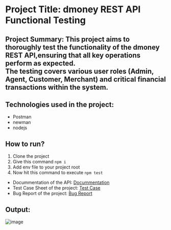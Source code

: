 # Project Title: dmoney REST API Functional Testing
## Project Summary: This project aims to thoroughly test the functionality of the dmoney REST API,ensuring that all key operations perform as expected.<br/>The testing covers various user roles (Admin, Agent, Customer, Merchant) and critical financial transactions within the system.
## Technologies used in the project: 
- Postman
- newman
- nodejs
## How to run? 
1. Clone the project
2. Give this command `npm i`
3. Add env file to your project root
4. Now hit this command to execute
```npm test```

- Docummentation of the API: [Docummentation](https://documenter.getpostman.com/view/24145992/2sAXjPzpK2)
- Test Case Sheet of the project: [Test Case](https://docs.google.com/spreadsheets/d/1YYQRV_TlaJ9MszLwYN4qUdQmWIXqywcH/edit?usp=sharing&ouid=118220119586256347036&rtpof=true&sd=true)
- Bug Report of the project: [Bug Report](https://docs.google.com/spreadsheets/d/1M_uacc1lYsEKIQ_zyW2jTq3quhAC8FtBzcJ-N28g6uA/edit?gid=981330302#gid=981330302)

## Output:
![image](https://github.com/user-attachments/assets/26798f53-dfe4-42fa-8309-96328e28cd0e)



